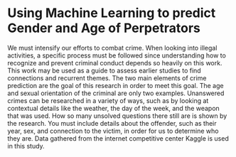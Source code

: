 # Using Machine Learning to predict Gender and Age of Perpetrators
We must intensify our efforts to combat crime. When looking into illegal activities, a specific process must be followed since understanding how to recognize and prevent criminal conduct depends so heavily on this work. This work may be used as a guide to assess earlier studies to find connections and recurrent themes. The two main elements of crime prediction are the goal of this research in order to meet this goal. The age and sexual orientation of the criminal are only two examples. Unanswered crimes can be researched in a variety of ways, such as by looking at contextual details like the weather, the day of the week, and the weapon that was used. How so many unsolved questions there still are is shown by the research. You must include details about the offender, such as their year, sex, and connection to the victim, in order for us to determine who they are. Data gathered from the internet competitive center Kaggle is used in this study. 

